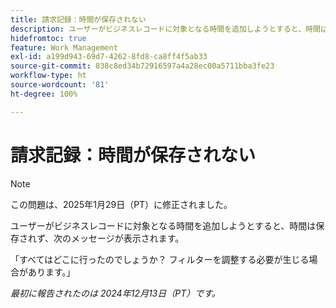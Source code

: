```yaml
---
title: 請求記録：時間が保存されない
description: ユーザーがビジネスレコードに対象となる時間を追加しようとすると、時間は保存されず、メッセージが表示されます。
hidefromtoc: true
feature: Work Management
exl-id: a199d943-69d7-4262-8fd8-ca8ff4f5ab33
source-git-commit: 838c8ed34b72916597a4a28ec00a5711bba3fe23
workflow-type: ht
source-wordcount: '81'
ht-degree: 100%

---
```


# 請求記録：時間が保存されない

>[!NOTE]
>
>この問題は、2025年1月29日（PT）に修正されました。

ユーザーがビジネスレコードに対象となる時間を追加しようとすると、時間は保存されず、次のメッセージが表示されます。

「すべてはどこに行ったのでしょうか？ フィルターを調整する必要が生じる場合があります。」

_最初に報告されたのは 2024年12月13日（PT）です。_
